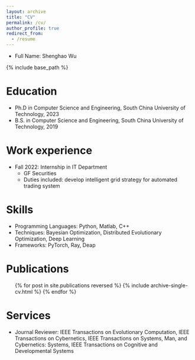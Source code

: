 ```yaml
---
layout: archive
title: "CV"
permalink: /cv/
author_profile: true
redirect_from:
  - /resume
---
```

* Full Name: Shenghao Wu

{% include base_path %}

Education
======
* Ph.D in Computer Science and Engineering, South China University of Technology, 2023
* B.S. in Computer Science and Engineering, South China University of Technology, 2019

Work experience
======
* Fall 2022: Internship in IT Department
  * GF Securities
  * Duties included: develop intelligent grid strategy for automated trading system

Skills
======
* Programming Languages: Python, Matlab, C++
* Techniques: Bayesian Optimization, Distributed Evolutionary Optimization, Deep Learning
* Frameworks: PyTorch, Ray, Deap

Publications
======
  <ul>{% for post in site.publications reversed %}
    {% include archive-single-cv.html %}
  {% endfor %}</ul>
  
Services
======
* Journal Reviewer: IEEE Transactions on Evolutionary Computation, IEEE Transactions on Cybernetics, IEEE Transactions on Systems, Man, and Cybernetics: Systems, IEEE Transactions on Cognitive and Developmental Systems
